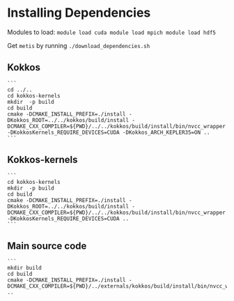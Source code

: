 # Installing Dependencies

Modules to load:
	```
	module load cuda
	module load mpich
	module load hdf5
	```

Get `metis` by running `./download_dependencies.sh`


## Kokkos

	```
	cd ../..
	cd kokkos-kernels
	mkdir  -p build
	cd build
	cmake -DCMAKE_INSTALL_PREFIX=./install -DKokkos_ROOT=../../kokkos/build/install -DCMAKE_CXX_COMPILER=${PWD}/../../kokkos/build/install/bin/nvcc_wrapper -DKokkosKernels_REQUIRE_DEVICES=CUDA -DKokkos_ARCH_KEPLER35=ON ..
	```

## Kokkos-kernels
	```
	cd kokkos-kernels
	mkdir  -p build
	cd build
	cmake -DCMAKE_INSTALL_PREFIX=./install -DKokkos_ROOT=../../kokkos/build/install -DCMAKE_CXX_COMPILER=${PWD}/../../kokkos/build/install/bin/nvcc_wrapper -DKokkosKernels_REQUIRE_DEVICES=CUDA ..
	```

## Main source code
	```
	mkdir build
	cd build
	cmake -DCMAKE_INSTALL_PREFIX=./install -DCMAKE_CXX_COMPILER=${PWD}/../externals/kokkos/build/install/bin/nvcc_wrapper ..